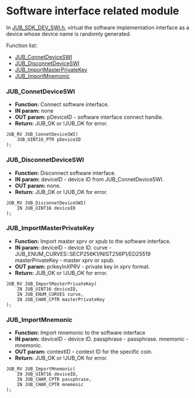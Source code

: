 # Software interface related module
In [JUB_SDK_DEV_SWI.h](../include/JUB_SDK_DEV_SWI.h), virtual the software implementation interface as a device whose device name is randomly generated.

Function list:
* [JUB_ConnetDeviceSWI](#JUB_ConnetDeviceSWI)
* [JUB_DisconnetDeviceSWI](#JUB_DisconnetDeviceSWI)
* [JUB_ImportMasterPrivateKey](#JUB_ImportMasterPrivateKey)
* [JUB_ImportMnemonic](#JUB_ImportMnemonic)

### JUB_ConnetDeviceSWI
* **Function:** Connect software interface.
* **IN param:** none
* **OUT param:**
pDeviceID - software interface connect handle.
* **Return:** JUB_OK or !JUB_OK for error.
```
JUB_RV JUB_ConnetDeviceSWI(
    JUB_UINT16_PTR pDeviceID
);
```

### JUB_DisconnetDeviceSWI
* **Function:** Disconnect software interface.
* **IN param:**
deviceID - device ID from JUB_ConnetDeviceSWI.
* **OUT param:** none.
* **Return:** JUB_OK or !JUB_OK for error.
```
JUB_RV JUB_DisconnetDeviceSWI(
    IN JUB_UINT16 deviceID
);
```

### JUB_ImportMasterPrivateKey
* **Function:** Import master xprv or xpub to the software interface.
* **IN param:**
deviceID - device ID.
curve - JUB_ENUM_CURVES::SECP256K1/NIST256P1/ED25519
masterPrivateKey - master xprv or xpub.
* **OUT param:**
prikeyInXPRV - private key in xprv format.
* **Return:** JUB_OK or !JUB_OK for error.
```
JUB_RV JUB_ImportMasterPrivateKey(
    IN JUB_UINT16 deviceID,
    IN JUB_ENUM_CURVES curve,
    IN JUB_CHAR_CPTR masterPrivateKey
);
```

### JUB_ImportMnemonic
* **Function:** Import mnemonic to the software interface
* **IN param:**
deviceID - device ID.
passphrase - passphrase.
mnemonic - mnemonic.
* **OUT param:**
contextID - context ID for the specific coin.
* **Return:** JUB_OK or !JUB_OK for error.
```
JUB_RV JUB_ImportMnemonic(
    IN JUB_UINT16 deviceID,
    IN JUB_CHAR_CPTR passphrase,
    IN JUB_CHAR_CPTR mnemonic
);
```
